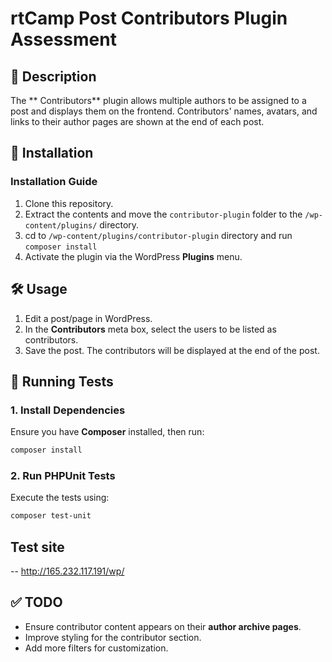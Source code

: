 # rtCamp Post Contributors Plugin Assessment

## 📌 Description
The ** Contributors** plugin allows multiple authors to be assigned to a post and displays them on the frontend. Contributors' names, avatars, and links to their author pages are shown at the end of each post.

## 🚀 Installation
### Installation Guide
1. Clone this repository.
2. Extract the contents and move the `contributor-plugin` folder to the `/wp-content/plugins/` directory.
3. cd to `/wp-content/plugins/contributor-plugin` directory and run `composer install`  
4. Activate the plugin via the WordPress **Plugins** menu.


## 🛠️ Usage
1. Edit a post/page in WordPress.
2. In the **Contributors** meta box, select the users to be listed as contributors.
3. Save the post. The contributors will be displayed at the end of the post.

## 🧪 Running Tests
### 1. Install Dependencies
Ensure you have **Composer** installed, then run:
```sh
composer install
```

### 2. Run PHPUnit Tests
Execute the tests using:
```sh
composer test-unit
```

## Test site
-- http://165.232.117.191/wp/

## ✅ TODO
- Ensure contributor content appears on their **author archive pages**.
- Improve styling for the contributor section.
- Add more filters for customization.


